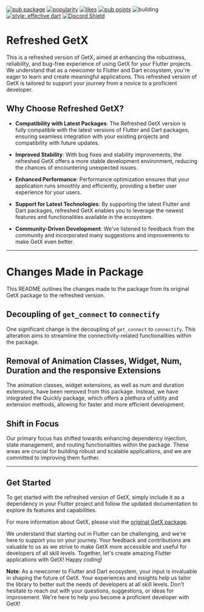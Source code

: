 [![pub package](https://img.shields.io/pub/v/refreshed.svg?label=refreshed&color=blue)](https://pub.dev/packages/refreshed)
[![popularity](https://img.shields.io/pub/popularity/refreshed?logo=dart)](https://pub.dev/packages/refreshed/score)
[![likes](https://img.shields.io/pub/likes/refreshed?logo=dart)](https://pub.dev/packages/refreshed/score)
[![pub points](https://img.shields.io/pub/points/sentry?logo=dart)](https://pub.dev/packages/refreshed/score)
![building](https://github.com/Aniketkhote/refreshed/workflows/build/badge.svg)
[![style: effective dart](https://img.shields.io/badge/style-effective_dart-40c4ff.svg)](https://pub.dev/packages/effective_dart)
[![Discord Shield](https://img.shields.io/discord/1218986517297369088.svg?logo=discord)](https://discord.com/invite/e56kXWqU)

# Refreshed GetX

This is a refreshed version of GetX, aimed at enhancing the robustness, reliability, and bug-free experience of using GetX for your Flutter projects. We understand that as a newcomer to Flutter and Dart ecosystem, you're eager to learn and create meaningful applications. This refreshed version of GetX is tailored to support your journey from a novice to a proficient developer.

## Why Choose Refreshed GetX?

- **Compatibility with Latest Packages**: The Refreshed GetX version is fully compatible with the latest versions of Flutter and Dart packages, ensuring seamless integration with your existing projects and compatibility with future updates.

- **Improved Stability**: With bug fixes and stability improvements, the refreshed GetX offers a more stable development environment, reducing the chances of encountering unexpected issues.

- **Enhanced Performance**: Performance optimization ensures that your application runs smoothly and efficiently, providing a better user experience for your users.

- **Support for Latest Technologies**: By supporting the latest Flutter and Dart packages, refreshed GetX enables you to leverage the newest features and functionalities available in the ecosystem.

- **Community-Driven Development**: We've listened to feedback from the community and incorporated many suggestions and improvements to make GetX even better.

---

# Changes Made in Package

This README outlines the changes made to the package from its original GetX package to the refreshed version.

## Decoupling of `get_connect` to `connectify`

One significant change is the decoupling of `get_connect` to `connectify`. This alteration aims to streamline the connectivity-related functionalities within the package.

## Removal of Animation Classes, Widget, Num, Duration and the responsive Extensions

The animation classes, widget extensions, as well as num and duration extensions, have been removed from this package. Instead, we have integrated the Quickly package, which offers a plethora of utility and extension methods, allowing for faster and more efficient development.

## Shift in Focus

Our primary focus has shifted towards enhancing dependency injection, state management, and routing functionalities within the package. These areas are crucial for building robust and scalable applications, and we are committed to improving them further.

---

## Get Started

To get started with the refreshed version of GetX, simply include it as a dependency in your Flutter project and follow the updated documentation to explore its features and capabilities.

For more information about GetX, please visit the [original GetX package](https://github.com/jonataslaw/getx).

We understand that starting out in Flutter can be challenging, and we're here to support you on your journey. Your feedback and contributions are valuable to us as we strive to make GetX more accessible and useful for developers of all skill levels. Together, let's create amazing Flutter applications with GetX! Happy coding!

**Note**: As a newcomer to Flutter and Dart ecosystem, your input is invaluable in shaping the future of GetX. Your experiences and insights help us tailor the library to better suit the needs of developers at all skill levels. Don't hesitate to reach out with your questions, suggestions, or ideas for improvement. We're here to help you become a proficient developer with GetX!
